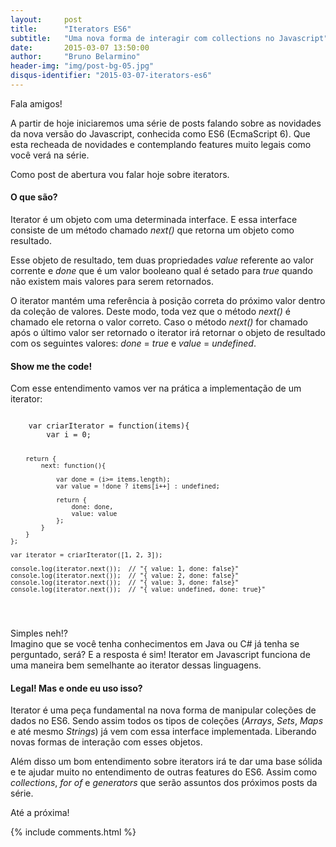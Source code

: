 ```yaml
---
layout:     post
title:      "Iterators ES6"
subtitle:   "Uma nova forma de interagir com collections no Javascript"
date:       2015-03-07 13:50:00
author:     "Bruno Belarmino"
header-img: "img/post-bg-05.jpg"
disqus-identifier: "2015-03-07-iterators-es6"
---
```


<p>Fala amigos!</p>

<p>
	A partir de hoje iniciaremos uma série de posts falando sobre as novidades da nova versão do Javascript, conhecida como ES6 (EcmaScript 6). Que esta recheada de novidades e contemplando features muito legais como você verá na série.
</p>

<p>
	Como post de abertura vou falar hoje sobre iterators.
</p>

<h4>O que são?</h4>

<p>
	Iterator é um objeto com uma determinada interface. E essa interface consiste de um método chamado <em>next()</em> que retorna um objeto como resultado.
	
</p>
<p>
	Esse objeto de resultado, tem duas propriedades <em>value</em> referente ao valor corrente e <em>done</em> que é um valor booleano qual é setado para <em>true</em> quando não existem mais valores para serem retornados.
</p>
<p>
	O iterator mantém uma referência à posição correta do próximo valor dentro da coleção de valores. Deste modo, toda vez que o método <em>next()</em> é chamado ele retorna o valor correto. Caso o método <em>next()</em> for chamado após o último valor ser retornado o iterator irá retornar o objeto de resultado com os seguintes valores:
	<em>done</em> = <em>true</em> e <em>value</em> = <em>undefined</em>.
</p>

<h4>Show me the code!</h4>

<p>
	Com esse entendimento vamos ver na prática a implementação de um iterator:
</p>
<pre>
<code>
	var criarIterator = function(items){
		var i = 0;

		return {
			next: function(){

				var done = (i>= items.length);
				var value = !done ? items[i++] : undefined;

				return {
					done: done,
					value: value
				};
			}
		}
	};

	var iterator = criarIterator([1, 2, 3]);

	console.log(iterator.next());  // "{ value: 1, done: false}"
	console.log(iterator.next());  // "{ value: 2, done: false}"
	console.log(iterator.next());  // "{ value: 3, done: false}"
	console.log(iterator.next());  // "{ value: undefined, done: true}"
</code>
</pre>

<p>
	Simples neh!?
	<br/>
	Imagino que se você tenha conhecimentos em Java ou C# já tenha se perguntado, será? E a resposta é sim! Iterator em Javascript funciona de uma maneira bem semelhante ao iterator dessas linguagens.
</p>

<h4>Legal! Mas e onde eu uso isso?</h4>

<p>
	Iterator é uma peça fundamental na nova forma de manipular coleções de dados no ES6. Sendo assim todos os tipos de coleções (<em>Arrays</em>, <em>Sets</em>, <em>Maps</em> e até mesmo <em>Strings</em>) já vem com essa interface implementada. Liberando novas formas de interação com esses objetos.
</p>
<p>
	Além disso um bom entendimento sobre iterators irá te dar uma base sólida e te ajudar muito no entendimento de outras features do ES6. Assim como <em>collections</em>, <em>for of</em> e <em>generators</em> que serão assuntos dos próximos posts da série.  
</p>
<p>
	Até a próxima!
</p>

<script type="text/javascript">
var disqus_identifier = "2015-03-07-iterators-es6";
var disqus_title = 'Iterators ES6';
</script>

{% include comments.html %}
